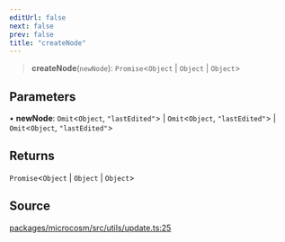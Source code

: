 ```yaml
---
editUrl: false
next: false
prev: false
title: "createNode"
---
```


> **createNode**(`newNode`): `Promise`\<`Object` \| `Object` \| `Object`\>

## Parameters

• **newNode**: `Omit`\<`Object`, `"lastEdited"`\> \| `Omit`\<`Object`, `"lastEdited"`\> \| `Omit`\<`Object`, `"lastEdited"`\>

## Returns

`Promise`\<`Object` \| `Object` \| `Object`\>

## Source

[packages/microcosm/src/utils/update.ts:25](https://github.com/nodenogg-in/alpha-p2p/blob/290bb7e02213a2b959571227ba7e64b04c8ddc90/packages/microcosm/src/utils/update.ts#L25)
